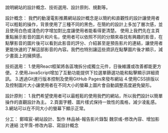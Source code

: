 說明網站的設計概念、技術選用、設計原則、規劃等。

設計概念：
我們的動漫電影推薦網站設計概念是以簡約和直觀性的設計讓使用者可以輕鬆的操作，背景使用了三種不同的黑色，在簡約的設計上多加了層次感，並且使用白色或淺色的字增加對比度讓使用者能看得更清楚。
使用上我們先在主頁重點展示影音的圖片和片名，使用者可以依照不同的分類來尋找有興趣的影音，在點擊影音的圖片後可以看到此影音的評分、介紹甚至是預告影片的連結，讓使用者更能快速的了解這部影音的內容。我們也特別讓這些資訊在點擊圖片後才顯示，減少畫面上的擁擠感。

技術選用：
1.使用React框架將各區塊拆分成獨立元件，日後維護或改善都能更方便。
2.使用JavaScript增加了互動功能提供下拉選單篩選功能和點擊顯示詳細資訊。
3.透過Git進行版本控制及使用GitHub Pages來發布網站
4.使用CSS排版以及控制圖片大小讓使用者在不同大小的螢幕上圖片會自動調整高度避免變形。

設計原則：
1.我們希望使用者可以最輕鬆的使用我們的網站，所以我們設計以簡單操作的直觀設計為主。
2.頁面字體、圖片樣式保持一致性的風格，減少凌亂感。
3.網站可以在不同大小的螢幕下顯示正常。

分工：
鄭暐宸-網站設計、製作
林品禎-報告影片錄製
魏崇彧-修改內容、增加影片連結
沈芊霈-修改內容、寫設計概念